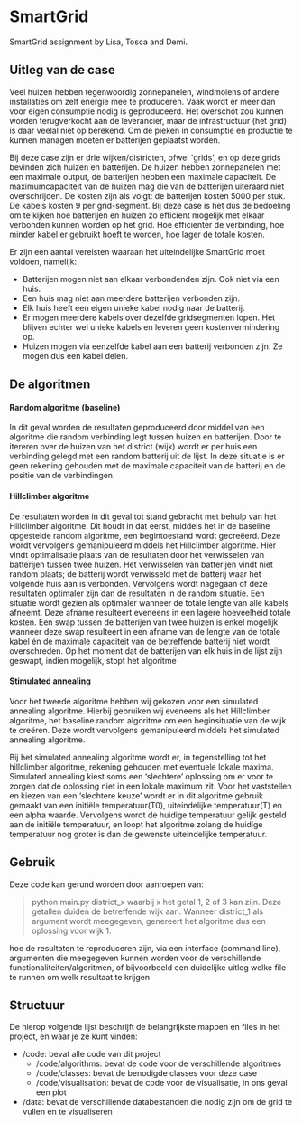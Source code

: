 # SmartGrid
SmartGrid assignment by Lisa, Tosca and Demi. 

## Uitleg van de case
Veel huizen hebben tegenwoordig zonnepanelen, windmolens of andere installaties om zelf energie mee te produceren. Vaak wordt er meer dan voor eigen consumptie nodig is geproduceerd. Het overschot zou kunnen worden terugverkocht aan de leverancier, maar de infrastructuur (het grid) is daar veelal niet op berekend. Om de pieken in consumptie en productie te kunnen managen moeten er batterijen geplaatst worden. 

Bij deze case zijn er drie wijken/districten, ofwel 'grids', en op deze grids bevinden zich huizen en batterijen. De huizen hebben zonnepanelen met een maximale output, de batterijen hebben een maximale capaciteit. De maximumcapaciteit van de huizen mag die van de batterijen uiteraard niet overschrijden. De kosten zijn als volgt: de batterijen kosten 5000 per stuk. De kabels kosten 9 per grid-segment. Bij deze case is het dus de bedoeling om te kijken hoe batterijen en huizen zo efficient mogelijk met elkaar verbonden kunnen worden op het grid. Hoe efficienter de verbinding, hoe minder kabel er gebruikt hoeft te worden, hoe lager de totale kosten.

Er zijn een aantal vereisten waaraan het uiteindelijke SmartGrid moet voldoen, namelijk: 
- Batterijen mogen niet aan elkaar verbondenden zijn. Ook niet via een huis.
- Een huis mag niet aan meerdere batterijen verbonden zijn.
- Elk huis heeft een eigen unieke kabel nodig naar de batterij.
- Er mogen meerdere kabels over dezelfde gridsegmenten lopen. Het blijven echter wel unieke kabels en leveren geen kostenvermindering op.
- Huizen mogen via eenzelfde kabel aan een batterij verbonden zijn. Ze mogen dus een kabel delen.

## De algoritmen
#### Random algoritme (baseline)
In dit geval worden de resultaten geproduceerd door middel van een algoritme die random verbinding legt tussen huizen en batterijen. Door te itereren over de huizen van het district (wijk) wordt er per huis een verbinding gelegd met een random batterij uit de lijst. In deze situatie is er geen rekening gehouden met de maximale capaciteit van de batterij en de positie van de verbindingen.

#### Hillclimber algoritme 
De resultaten worden in dit geval tot stand gebracht met behulp van het Hillclimber algoritme. Dit houdt in dat eerst, middels het in de baseline opgestelde random algoritme, een begintoestand wordt gecreëerd. Deze wordt vervolgens gemanipuleerd middels het Hillclimber algoritme. Hier vindt optimalisatie plaats van de resultaten door het verwisselen van batterijen tussen twee huizen. Het verwisselen van batterijen vindt niet random plaats; de batterij wordt verwisseld met de batterij waar het volgende huis aan is verbonden. Vervolgens wordt nagegaan of deze resultaten optimaler zijn dan de resultaten in de random situatie. Een situatie wordt gezien als optimaler wanneer de totale lengte van alle kabels afneemt. Deze afname resulteert eveneens in een lagere hoeveelheid totale kosten. Een swap tussen de batterijen van twee huizen is enkel mogelijk wanneer deze swap resulteert in een afname van de lengte van de totale kabel én de maximale capaciteit van de betreffende batterij niet wordt overschreden. Op het moment dat de batterijen van elk huis in de lijst zijn geswapt, indien mogelijk, stopt het algoritme

#### Stimulated annealing
Voor het tweede algoritme hebben wij gekozen voor een simulated annealing algoritme. 
Hierbij gebruiken wij eveneens als het Hillclimber algoritme, het baseline random algoritme om een beginsituatie van de wijk te creëren. Deze wordt vervolgens gemanipuleerd middels het simulated annealing algoritme. 

Bij het simulated annealing algoritme wordt er, in tegenstelling tot het hillclimber algoritme, rekening gehouden met eventuele lokale maxima. Simulated annealing kiest soms een ‘slechtere’ oplossing om er voor te zorgen dat de oplossing niet in een lokale maximum zit.  Voor het vaststellen en kiezen van een ‘slechtere keuze’ wordt er in dit algoritme gebruik gemaakt van een initiële temperatuur(T0),  uiteindelijke temperatuur(T) en een alpha waarde. Vervolgens wordt de huidige temperatuur gelijk gesteld aan de initiële temperatuur, en loopt het algoritme zolang de huidige temperatuur nog groter is dan de gewenste uiteindelijke temperatuur.

## Gebruik 
Deze code kan gerund worden door aanroepen van:

> python main.py district_x 
waarbij x het getal 1, 2 of 3 kan zijn. Deze getallen duiden de betreffende wijk aan. Wanneer district_1 als argument wordt meegegeven, genereert het algoritme dus een oplossing voor wijk 1.

hoe de resultaten te reproduceren zijn, via een interface (command line), argumenten die meegegeven kunnen worden voor de verschillende functionaliteiten/algoritmen, of bijvoorbeeld een duidelijke uitleg welke file te runnen om welk resultaat te krijgen

## Structuur
De hierop volgende lijst beschrijft de belangrijkste mappen en files in het project, en waar je ze kunt vinden:

- /code: bevat alle code van dit project
  - /code/algorithms: bevat de code voor de verschillende algoritmes
  - /code/classes: bevat de benodigde classes voor deze case
  - /code/visualisation: bevat de code voor de visualisatie, in ons geval een plot 
- /data: bevat de verschillende databestanden die nodig zijn om de grid te vullen en te visualiseren
